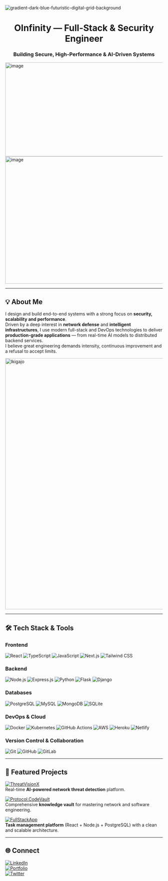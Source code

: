 <!-- Profile Banner -->
![gradient-dark-blue-futuristic-digital-grid-background](https://github.com/user-attachments/assets/115d9efb-fbb4-4ec0-81e2-755deac87501)

<h1 align="center">OInfinity — Full-Stack & Security Engineer</h1>
<h3 align="center">Building Secure, High-Performance & AI-Driven Systems</h3>

<img width="786" height="299" alt="image" src="https://github.com/user-attachments/assets/1db0f68e-d098-4f4c-9f98-3e0e91e481b1" />

<img width="720" height="406" alt="image" src="https://github.com/user-attachments/assets/32947939-e909-436d-ba6e-8d56268a6f03" />


---

## 💡 About Me

I design and build end-to-end systems with a strong focus on **security, scalability and performance**.  
Driven by a deep interest in **network defense** and **intelligent infrastructures**, I use modern full-stack and DevOps technologies to deliver **production-grade applications** — from real-time AI models to distributed backend services.  
I believe great engineering demands intensity, continuous improvement and a refusal to accept limits.

<img width="800" height="800" alt="Ikigajo" src="https://github.com/user-attachments/assets/e797e47d-ad0f-47ba-9d73-5eea408edfab" />


---

## 🛠 Tech Stack & Tools

### **Frontend**
![React](https://img.shields.io/badge/React-20232A?style=for-the-badge&logo=react&logoColor=61DAFB)
![TypeScript](https://img.shields.io/badge/TypeScript-007ACC?style=for-the-badge&logo=typescript&logoColor=white)
![JavaScript](https://img.shields.io/badge/JavaScript-F7DF1E?style=for-the-badge&logo=javascript&logoColor=black)
![Next.js](https://img.shields.io/badge/Next.js-000000?style=for-the-badge&logo=next.js&logoColor=white)
![Tailwind CSS](https://img.shields.io/badge/Tailwind_CSS-06B6D4?style=for-the-badge&logo=tailwind-css&logoColor=white)

### **Backend**
![Node.js](https://img.shields.io/badge/Node.js-43853D?style=for-the-badge&logo=node.js&logoColor=white)
![Express.js](https://img.shields.io/badge/Express.js-404D59?style=for-the-badge)
![Python](https://img.shields.io/badge/Python-3776AB?style=for-the-badge&logo=python&logoColor=white)
![Flask](https://img.shields.io/badge/Flask-000000?style=for-the-badge&logo=flask&logoColor=white)
![Django](https://img.shields.io/badge/Django-092E20?style=for-the-badge&logo=django&logoColor=white)

### **Databases**
![PostgreSQL](https://img.shields.io/badge/PostgreSQL-316192?style=for-the-badge&logo=postgresql&logoColor=white)
![MySQL](https://img.shields.io/badge/MySQL-005C84?style=for-the-badge&logo=mysql&logoColor=white)
![MongoDB](https://img.shields.io/badge/MongoDB-4EA94B?style=for-the-badge&logo=mongodb&logoColor=white)
![SQLite](https://img.shields.io/badge/SQLite-07405E?style=for-the-badge&logo=sqlite&logoColor=white)

### **DevOps & Cloud**
![Docker](https://img.shields.io/badge/Docker-2496ED?style=for-the-badge&logo=docker&logoColor=white)
![Kubernetes](https://img.shields.io/badge/Kubernetes-326CE5?style=for-the-badge&logo=kubernetes&logoColor=white)
![GitHub Actions](https://img.shields.io/badge/GitHub_Actions-2088FF?style=for-the-badge&logo=github-actions&logoColor=white)
![AWS](https://img.shields.io/badge/AWS-232F3E?style=for-the-badge&logo=amazon-aws&logoColor=white)
![Heroku](https://img.shields.io/badge/Heroku-430098?style=for-the-badge&logo=heroku&logoColor=white)
![Netlify](https://img.shields.io/badge/Netlify-00C7B7?style=for-the-badge&logo=netlify&logoColor=white)

### **Version Control & Collaboration**
![Git](https://img.shields.io/badge/Git-F05033?style=for-the-badge&logo=git&logoColor=white)
![GitHub](https://img.shields.io/badge/GitHub-181717?style=for-the-badge&logo=github&logoColor=white)
![GitLab](https://img.shields.io/badge/GitLab-330F63?style=for-the-badge&logo=gitlab&logoColor=white)

---

## 🚀 Featured Projects

[![ThreatVisionX](https://img.shields.io/badge/ThreatVisionX-%23000000.svg?style=for-the-badge&logo=github&logoColor=white)](https://github.com/<your-username>/ThreatVisionX)  
Real-time **AI-powered network threat detection** platform.

[![Protocol.CodeVault](https://img.shields.io/badge/Protocol.CodeVault-%23000000.svg?style=for-the-badge&logo=github&logoColor=white)](https://github.com/<your-username>/Protocol.CodeVault)  
Comprehensive **knowledge vault** for mastering network and software engineering.

[![FullStackApp](https://img.shields.io/badge/FullStackApp-%23000000.svg?style=for-the-badge&logo=github&logoColor=white)](https://github.com/<your-username>/fullstackapp)  
**Task management platform** (React + Node.js + PostgreSQL) with a clean and scalable architecture.

---

## 🌐 Connect
[![LinkedIn](https://img.shields.io/badge/LinkedIn-%230077B5.svg?style=for-the-badge&logo=linkedin&logoColor=white)](https://linkedin.com/in/<your-username>)  
[![Portfolio](https://img.shields.io/badge/Portfolio-%23000000.svg?style=for-the-badge&logo=vercel&logoColor=white)](https://<your-portfolio-url>)  
[![Twitter](https://img.shields.io/badge/X%20(Twitter)-000000?style=for-the-badge&logo=x&logoColor=white)](https://x.com/<your-username>)

